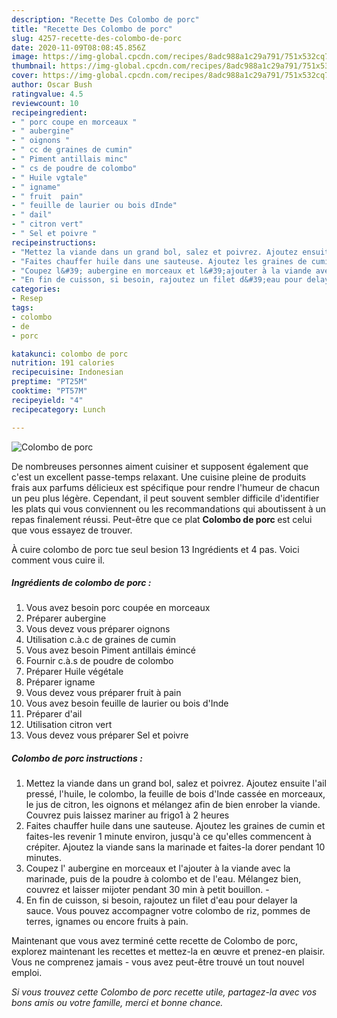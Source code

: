 ```yaml
---
description: "Recette Des Colombo de porc"
title: "Recette Des Colombo de porc"
slug: 4257-recette-des-colombo-de-porc
date: 2020-11-09T08:08:45.856Z
image: https://img-global.cpcdn.com/recipes/8adc988a1c29a791/751x532cq70/colombo-de-porc-photo-principale-de-la-recette.jpg
thumbnail: https://img-global.cpcdn.com/recipes/8adc988a1c29a791/751x532cq70/colombo-de-porc-photo-principale-de-la-recette.jpg
cover: https://img-global.cpcdn.com/recipes/8adc988a1c29a791/751x532cq70/colombo-de-porc-photo-principale-de-la-recette.jpg
author: Oscar Bush
ratingvalue: 4.5
reviewcount: 10
recipeingredient:
- " porc coupe en morceaux "
- " aubergine"
- " oignons "
- " cc de graines de cumin"
- " Piment antillais minc"
- " cs de poudre de colombo"
- " Huile vgtale"
- " igname"
- " fruit  pain"
- " feuille de laurier ou bois dInde"
- " dail"
- " citron vert"
- " Sel et poivre "
recipeinstructions:
- "Mettez la viande dans un grand bol, salez et poivrez. Ajoutez ensuite l&#39;ail pressé, l&#39;huile, le colombo, la feuille de bois d&#39;Inde cassée en morceaux, le jus de citron, les oignons et mélangez afin de bien enrober la viande. Couvrez puis laissez mariner au frigo1 à 2 heures"
- "Faites chauffer huile dans une sauteuse. Ajoutez les graines de cumin et faites-les revenir 1 minute environ, jusqu&#39;à ce qu&#39;elles commencent à crépiter. Ajoutez la viande sans la marinade et faites-la dorer pendant 10 minutes. ⁣"
- "Coupez l&#39; aubergine en morceaux et l&#39;ajouter à la viande avec la marinade, puis de la poudre à colombo et de l&#39;eau. Mélangez bien, couvrez et laisser mijoter pendant 30 min à petit bouillon.⁣ ⁣"
- "En fin de cuisson, si besoin, rajoutez un filet d&#39;eau pour delayer la sauce. Vous pouvez accompagner votre colombo de riz, pommes de terres, ignames ou encore fruits à pain.⁣"
categories:
- Resep
tags:
- colombo
- de
- porc

katakunci: colombo de porc 
nutrition: 191 calories
recipecuisine: Indonesian
preptime: "PT25M"
cooktime: "PT57M"
recipeyield: "4"
recipecategory: Lunch

---
```



![Colombo de porc](https://img-global.cpcdn.com/recipes/8adc988a1c29a791/751x532cq70/colombo-de-porc-photo-principale-de-la-recette.jpg)

De nombreuses personnes aiment cuisiner et supposent également que c'est un excellent passe-temps relaxant. Une cuisine pleine de produits frais aux parfums délicieux est spécifique pour rendre l'humeur de chacun un peu plus légère. Cependant, il peut souvent sembler difficile d'identifier les plats qui vous conviennent ou les recommandations qui aboutissent à un repas finalement réussi. Peut-être que ce plat <strong> Colombo de porc </strong> est celui que vous essayez de trouver.

<!--inarticleads1-->

À cuire colombo de porc tue seul besion 13 Ingrédients et 4 pas. Voici comment vous cuire il.

##### Ingrédients de colombo de porc :

1. Vous avez besoin  porc coupée en morceaux ⁣
1. Préparer  aubergine⁣
1. Vous devez vous préparer  oignons ⁣
1. Utilisation  c.à.c de graines de cumin⁣
1. Vous avez besoin  Piment antillais émincé⁣
1. Fournir  c.à.s de poudre de colombo⁣
1. Préparer  Huile végétale⁣
1. Préparer  igname⁣
1. Vous devez vous préparer  fruit à pain⁣
1. Vous avez besoin  feuille de laurier ou bois d&#39;Inde⁣
1. Préparer  d&#39;ail⁣
1. Utilisation  citron vert⁣
1. Vous devez vous préparer  Sel et poivre ⁣




<!--inarticleads2-->

##### Colombo de porc instructions :

1. Mettez la viande dans un grand bol, salez et poivrez. Ajoutez ensuite l&#39;ail pressé, l&#39;huile, le colombo, la feuille de bois d&#39;Inde cassée en morceaux, le jus de citron, les oignons et mélangez afin de bien enrober la viande. Couvrez puis laissez mariner au frigo1 à 2 heures
1. Faites chauffer huile dans une sauteuse. Ajoutez les graines de cumin et faites-les revenir 1 minute environ, jusqu&#39;à ce qu&#39;elles commencent à crépiter. Ajoutez la viande sans la marinade et faites-la dorer pendant 10 minutes. ⁣
1. Coupez l&#39; aubergine en morceaux et l&#39;ajouter à la viande avec la marinade, puis de la poudre à colombo et de l&#39;eau. Mélangez bien, couvrez et laisser mijoter pendant 30 min à petit bouillon.⁣ - ⁣
1. En fin de cuisson, si besoin, rajoutez un filet d&#39;eau pour delayer la sauce. Vous pouvez accompagner votre colombo de riz, pommes de terres, ignames ou encore fruits à pain.⁣




<!--inarticleads1-->

<p>
Maintenant que vous avez terminé cette recette de Colombo de porc, explorez maintenant les recettes et mettez-la en œuvre et prenez-en plaisir. Vous ne comprenez jamais - vous avez peut-être trouvé un tout nouvel emploi.
</p>

<p>
<i>Si vous trouvez cette Colombo de porc recette utile, partagez-la avec vos bons amis ou votre famille, merci et bonne chance.</i>
</p>
